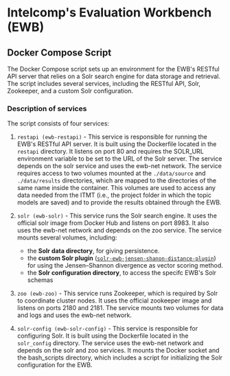 # Intelcomp's Evaluation Workbench (EWB)

## Docker Compose Script

The Docker Compose script sets up an environment for the EWB's RESTful API server that relies on a Solr search engine for data storage and retrieval. The script includes several services, including the RESTful API, Solr, Zookeeper, and a custom Solr configuration.

### Description of services

The script consists of four services:

1. ``restapi (ewb-restapi)`` - This service is responsible for running the EWB's RESTful API server. It is built using the Dockerfile located in the ``restapi`` directory. It listens on port 80 and requires the SOLR_URL environment variable to be set to the URL of the Solr server. The service depends on the solr service and uses the ewb-net network. The service requires access to two volumes mounted at the ``./data/source`` and ``./data/results`` directories, which are mapped to the directories of the same name inside the container. This volumes are used to access any data needed from the ITMT (i.e., the project folder in which the topic models are saved) and to provide the results obtained through the EWB.

2. ``solr (ewb-solr)`` - This service runs the Solr search engine. It uses the official solr image from Docker Hub and listens on port 8983. It also uses the ewb-net network and depends on the zoo service. The service mounts several volumes, including:

   - the **Solr data directory**, for giving persistence.
   - the **custom Solr plugin** ([``solr-ewb-jensen-shanon-distance-plugin``](https://github.com/Nemesis1303/solr-ewb-jensen-shanon-distance-plugin)) for using the Jensen–Shannon divergence as vector scoring method.
   - the **Solr configuration directory**, to access the specifc EWB's Solr schemas

3. ``zoo (ewb-zoo)`` - This service runs Zookeeper, which is required by Solr to coordinate cluster nodes. It uses the official zookeeper image and listens on ports 2180 and 2181. The service mounts two volumes for data and logs and uses the ewb-net network.

4. ``solr-config (ewb-solr-config)`` - This service is responsible for configuring Solr. It is built using the Dockerfile located in the ``solr_config`` directory. The service uses the ewb-net network and depends on the solr and zoo services. It mounts the Docker socket and the bash_scripts directory, which includes a script for initializing the Solr configuration for the EWB.